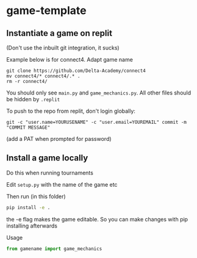 # game-template

## Instantiate a game on replit

(Don't use the inbuilt git integration, it sucks)

Example below is for connect4. Adapt game name

```
git clone https://github.com/Delta-Academy/connect4
mv connect4/* connect4/.* .
rm -r connect4/
```

You should only see `main.py` and `game_mechanics.py`. All other files should be hidden by `.replit`

To push to the repo from replit, don't login globally:

```
git -c "user.name=YOURUSENAME" -c "user.email=YOUREMAIL" commit -m "COMMIT MESSAGE"
```

(add a PAT when prompted for password)

## Install a game locally

Do this when running tournaments

Edit `setup.py` with the name of the game etc

Then run (in this folder)

```bash
pip install -e .
```

the -e flag makes the game editable. So you can make changes with pip installing afterwards

Usage

```python
from gamename import game_mechanics
```
